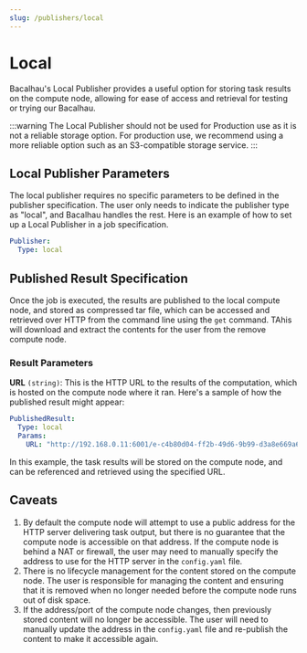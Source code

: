 ```yaml
---
slug: /publishers/local
---
```

# Local

Bacalhau's Local Publisher provides a useful option for storing task results on the compute node, allowing for ease of access and retrieval for testing or trying our Bacalhau.

:::warning
The Local Publisher should not be used for Production use as it is not a reliable storage option. For production use, we recommend using a more reliable option such as an S3-compatible storage service.&#x20;
:::

## Local Publisher Parameters

The local publisher requires no specific parameters to be defined in the publisher specification. The user only needs to indicate the publisher type as "local", and Bacalhau handles the rest. Here is an example of how to set up a Local Publisher in a job specification.

```yaml
Publisher:
  Type: local
```

## Published Result Specification

Once the job is executed, the results are published to the local compute node, and stored as compressed tar file, which can be accessed and retrieved over HTTP from the command line using the `get` command. TAhis will download and extract the contents for the user from the remove compute node.

### Result Parameters

**URL** `(string)`: This is the HTTP URL to the results of the computation, which is hosted on the compute node where it ran. Here's a sample of how the published result might appear:

```yaml
PublishedResult:
  Type: local
  Params:
    URL: "http://192.168.0.11:6001/e-c4b80d04-ff2b-49d6-9b99-d3a8e669a6bf.tgz"
```

In this example, the task results will be stored on the compute node, and can be referenced and retrieved using the specified URL.

## Caveats

1. By default the compute node will attempt to use a public address for the HTTP server delivering task output, but there is no guarantee that the compute node is accessible on that address. If the compute node is behind a NAT or firewall, the user may need to manually specify the address to use for the HTTP server in the `config.yaml` file.
2. There is no lifecycle management for the content stored on the compute node. The user is responsible for managing the content and ensuring that it is removed when no longer needed before the compute node runs out of disk space.
3. If the address/port of the compute node changes, then previously stored content will no longer be accessible. The user will need to manually update the address in the `config.yaml` file and re-publish the content to make it accessible again.
